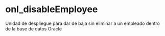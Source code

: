 # onl_disableEmployee

Unidad de despliegue para dar de baja sin eliminar a un empleado dentro de la base de datos Oracle